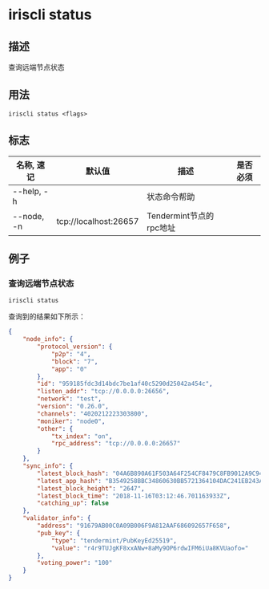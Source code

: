 # iriscli status

## 描述

查询远端节点状态

## 用法

```shell
iriscli status <flags>
```

## 标志

| 名称, 速记   | 默认值                 | 描述                   | 是否必须 |
| ----------- | --------------------- | --------------------- | ------ |
| --help, -h  |                       | 状态命令帮助            |        |
| --node, -n  | tcp://localhost:26657 | Tendermint节点的rpc地址 |        |

## 例子

### 查询远端节点状态

```shell
iriscli status
```

查询到的结果如下所示：

```json
{
	"node_info": {
		"protocol_version": {
			"p2p": "4",
			"block": "7",
			"app": "0"
		},
		"id": "959185fdc3d14bdc7be1af40c5290d25042a454c",
		"listen_addr": "tcp://0.0.0.0:26656",
		"network": "test",
		"version": "0.26.0",
		"channels": "4020212223303800",
		"moniker": "node0",
		"other": {
			"tx_index": "on",
			"rpc_address": "tcp://0.0.0.0:26657"
		}
	},
	"sync_info": {
		"latest_block_hash": "04A6B890A61F503A64F254CF8479C8FB9012A9C9494249DC76F81B6453ADF6A1",
		"latest_app_hash": "B3549258BBC34860630BB5721364104DAC241EB243A8B0BCA0AA4968A64A1A6B",
		"latest_block_height": "2647",
		"latest_block_time": "2018-11-16T03:12:46.701163933Z",
		"catching_up": false
	},
	"validator_info": {
		"address": "91679AB00C0A09B006F9A812AAF686092657F658",
		"pub_key": {
			"type": "tendermint/PubKeyEd25519",
			"value": "r4r9TUJgKF8xxANw+8aMy9OP6rdwIFM6iUa8KVUaofo="
		},
		"voting_power": "100"
	}
}
```
